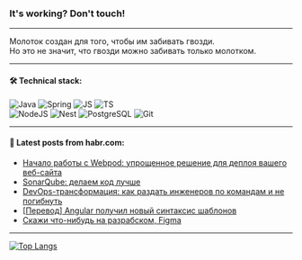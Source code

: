 ### It's working? Don't touch!

---
Молоток создан для того, чтобы им забивать гвозди. <br>
Но это не значит, что гвозди можно забивать только молотком.

---

#### 🛠️ Technical stack:

![Java](https://img.shields.io/badge/Java-informational?logo=Oracle&style=flat&logoColor=white&color=FF4500)
![Spring](https://img.shields.io/badge/SpringBoot-informational?logo=SpringBoot&style=flat&logoColor=white&color=6495ED)
![JS](https://img.shields.io/badge/JS-informational?logo=javaScript&style=flat&logoColor=black&color=F7Df1E)
![TS](https://img.shields.io/badge/TypeScript-informational?logo=typeScript&style=flat&logoColor=black&color=0667A8)  <br>
![NodeJS](https://img.shields.io/badge/NodeJS-informational?logo=node.js&style=flat&logoColor=white&color=43853D)
![Nest](https://img.shields.io/badge/NestJS-informational?logo=NestJS&style=flat&logoColor=white&color=red)
![PostgreSQL](https://img.shields.io/badge/PostgreSQL-informational?logo=PostgreSQL&style=flat&logoColor=white&color=DAA520)
![Git](https://img.shields.io/badge/Git-informational?logo=git&style=flat&logoColor=white&color=778899)

___

#### 💬 Latest posts from habr.com:

<!-- BLOG-POST-LIST:START -->
- [Начало работы с Webpod: упрощенное решение для деплоя вашего веб-сайта](https://habr.com/ru/articles/746340/?utm_source=habrahabr&utm_medium=rss&utm_campaign=746340)
- [SonarQube: делаем код лучше](https://habr.com/ru/companies/sportmaster_lab/articles/746320/?utm_source=habrahabr&utm_medium=rss&utm_campaign=746320)
- [DevOps-трансформация: как раздать инженеров по командам и не погибнуть](https://habr.com/ru/companies/oleg-bunin/articles/745978/?utm_source=habrahabr&utm_medium=rss&utm_campaign=745978)
- [[Перевод] Angular получил новый синтаксис шаблонов](https://habr.com/ru/articles/746322/?utm_source=habrahabr&utm_medium=rss&utm_campaign=746322)
- [Скажи что-нибудь на разрабском, Figma](https://habr.com/ru/companies/ozontech/articles/746124/?utm_source=habrahabr&utm_medium=rss&utm_campaign=746124)
<!-- BLOG-POST-LIST:END -->

---
[![Top Langs](https://github-readme-stats-git-master-advtsetting-gmailcom.vercel.app/api/top-langs/?username=zloylis&langs_count=10&hide_title=false&title_color=e6edf3&size_weight=0.5&count_weight=0.5&layout=compact&hide_border=true&theme=dracula)](https://github.com/zloylis)

<!-- ![GitHub stats](https://github-readme-stats-git-master-advtsetting-gmailcom.vercel.app/api?username=zloylis&show_icons=true&hide_border=true&theme=dracula&hide_title=true&include_all_commits=true&count_private=true&hide=contribs&hide_rank=true) -->
